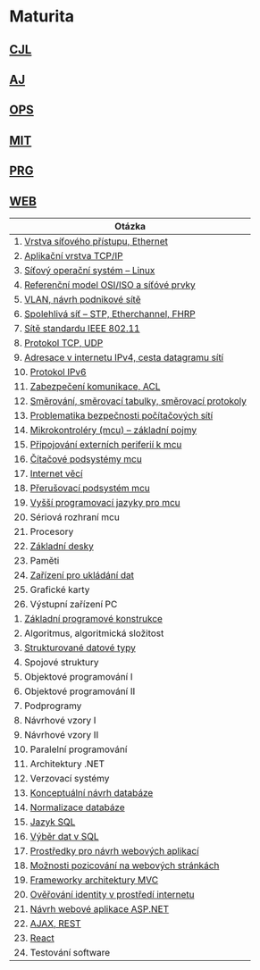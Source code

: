 # Maturita

## [CJL](./CJ.md)

## [AJ](./AJ.md)

## [OPS](./OPS.md)

## [MIT](./MIT.md)

## [PRG](./PRG.md)

## [WEB](./WEB.md)

| Otázka                                                                  |
| ----------------------------------------------------------------------- |
| 1. [Vrstva síťového přístupu, Ethernet](./OPS/L1.md)                    |
| 2. [Aplikační vrstva TCP/IP](./OPS/L7.md)                               |
| 3. [Síťový operační systém – Linux](./OPS/Linux.md)                     |
| 4. [Referenční model OSI/ISO a síťóvé prvky](./OPS/OSIISO.md)           |
| 5. [VLAN, návrh podnikové sítě](./OPS/VLAN.md)                          |
| 6. [Spolehlivá síť – STP, Etherchannel, FHRP](./OPS/STP.md)             |
| 7. [Sítě standardu IEEE 802.11](./OPS/WLAN.md)                          |
| 8. [Protokol TCP, UDP](./OPS/TCP.md)                                    |
| 9. [Adresace v internetu IPv4, cesta datagramu sítí](./OPS/v4.md)       |
| 10. [Protokol IPv6](./OPS/v6.md)                                        |
| 11. [Zabezpečení komunikace, ACL](./OPS/ACL.md)                         |
| 12. [Směrování, směrovací tabulky, směrovací protokoly](./OPS/route.md) |
| 13. [Problematika bezpečnosti počítačových sítí ](./OPS/hacker.md)      |
| 14. [Mikrokontroléry (mcu) – základní pojmy](./MIT/MCU.md)              |
| 15. [Připojování externích periferií k mcu](./MIT/Periferie.md)         |
| 16. [Čítačové podsystémy mcu](./MIT/Citace.md)                          |
| 17. [Internet věcí](./MIT/iot.md)                                       |
| 18. [Přerušovací podsystém mcu](./MIT/Preruseni.md)                     |
| 19. [Vyšší programovací jazyky pro mcu](./MIT/vyssi.md)                 |
| 20. Sériová rozhraní mcu                                                |
| 21. Procesory                                                           |
| 22. [Základní desky](./MIT/MB.md)                                       |
| 23. Paměti                                                              |
| 24. [Zařízení pro ukládání dat](./MIT/HDDSSD.md)                        |
| 25. Grafické karty                                                      |
| 26. Výstupní zařízení PC                                                |
| 1. [Základní programové konstrukce](./PRG/Promene.md)                   |
| 2. Algoritmus, algoritmická složitost                                   |
| 3. [Strukturované datové typy](./PRG/strukturoveDT.md)                  |
| 4. Spojové struktury                                                    |
| 5. Objektové programování I                                             |
| 6. Objektové programování II                                            |
| 7. Podprogramy                                                          |
| 8. Návrhové vzory I                                                     |
| 9. Návrhové vzory II                                                    |
| 10. Paralelní programování                                              |
| 11. Architektury .NET                                                   |
| 12. Verzovací systémy                                                   |
| 13. [Konceptuální návrh databáze](./WEB/navrhDB.md)                     |
| 14. [Normalizace databáze](./WEB/normalizaceDB.md)                      |
| 15. [Jazyk SQL](./WEB/SQL.md)                                           |
| 16. [Výběr dat v SQL](./WEB/SQLselect.md)                               |
| 17. [Prostředky pro návrh webových aplikací](./WEB/HTML.md)             |
| 18. [Možnosti pozicování na webových stránkách](./WEB/pozice.md)        |
| 19. [Frameworky architektury MVC](./WEB/mvc.md)                         |
| 20. [Ověřování identity v prostředí internetu](./WEB/identita.md)       |
| 21. [Návrh webové aplikace ASP.NET](./WEB/asp.md)                       |
| 22. [AJAX, REST](./WEB/AJAX.md)                                         |
| 23. [React](./WEB/react.md)                                             |
| 24. Testování software                                                  |
